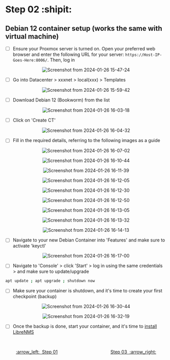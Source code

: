 # Step 02 :shipit:
## Debian 12 container setup (works the same with virtual machine)
- [ ] Ensure your Proxmox server is turned on. Open your preferred web browser and enter the following URL for your server: ```https://Host-IP-Goes-Here:8006/```. Then, log in

<div align="center">
  
![Screenshot from 2024-01-26 15-47-24](https://github.com/hispanicdevian/libreNMS-Deb12-Nginx/assets/135581442/5a1eb9cd-7035-49e5-ac15-7ee55f9682d2)
</div>

- [ ] Go into Datacenter > xxxnet > local(xxx) > Templates

<div align="center">
  
![Screenshot from 2024-01-26 15-59-42](https://github.com/hispanicdevian/libreNMS-Deb12-Nginx/assets/135581442/a877283c-7293-4151-b4d2-b813a432ec04)
  </div>
  
- [ ] Download Debian 12 (Bookworm) from the list

<div align="center">

  ![Screenshot from 2024-01-26 16-03-18](https://github.com/hispanicdevian/libreNMS-Deb12-Nginx/assets/135581442/5c58dcb7-6cfe-4e29-b5cf-3b27e477efa5)
  </div>

- [ ] Click on 'Create CT'

<div align="center">

![Screenshot from 2024-01-26 16-04-32](https://github.com/hispanicdevian/libreNMS-Deb12-Nginx/assets/135581442/3f59efb8-4807-40dd-992e-5345269f0144)
  </div>
  
- [ ] Fill in the required details, referring to the following images as a guide

<div align="center">

![Screenshot from 2024-01-26 16-07-02](https://github.com/hispanicdevian/libreNMS-Deb12-Nginx/assets/135581442/eb401d5f-edf0-4c72-86b5-00a243fac8a6)

![Screenshot from 2024-01-26 16-10-44](https://github.com/hispanicdevian/libreNMS-Deb12-Nginx/assets/135581442/d482b3b5-2d84-4965-8a7c-eb5099ae7a46)
  
![Screenshot from 2024-01-26 16-11-39](https://github.com/hispanicdevian/libreNMS-Deb12-Nginx/assets/135581442/b31a8564-89b2-4502-bd0e-8b5c0c0e7b38)

![Screenshot from 2024-01-26 16-12-05](https://github.com/hispanicdevian/libreNMS-Deb12-Nginx/assets/135581442/a77834cc-a1e3-44c2-8d0e-b010b5f20314)

![Screenshot from 2024-01-26 16-12-30](https://github.com/hispanicdevian/libreNMS-Deb12-Nginx/assets/135581442/5527b8ff-ed00-43b0-b554-00fb345716b4)

![Screenshot from 2024-01-26 16-12-50](https://github.com/hispanicdevian/libreNMS-Deb12-Nginx/assets/135581442/2e84fb3d-0f96-4af8-abc1-9220baab392f)

![Screenshot from 2024-01-26 16-13-05](https://github.com/hispanicdevian/libreNMS-Deb12-Nginx/assets/135581442/5d7aeda0-c8fb-4509-b08c-547718314205)

![Screenshot from 2024-01-26 16-13-32](https://github.com/hispanicdevian/libreNMS-Deb12-Nginx/assets/135581442/0f7b4018-1158-40db-af8f-697114078104)

![Screenshot from 2024-01-26 16-14-13](https://github.com/hispanicdevian/libreNMS-Deb12-Nginx/assets/135581442/ce764194-9c27-448c-a5ba-f2fb1def0cb2)

  </div>
  
- [ ] Navigate to your new Debian Container into 'Features' and make sure to activate 'keyctl'

<div align="center">

![Screenshot from 2024-01-26 16-17-00](https://github.com/hispanicdevian/libreNMS-Deb12-Nginx/assets/135581442/7a9075b4-8254-4d06-8d71-5aa4c99c830d)
</div>

- [ ] Navigate to 'Console' > click 'Start' > log in using the same credentials > and make sure to update/upgrade

```bash
apt update ; apt upgrade ; shutdown now
```

- [ ] Make sure your container is shutdown, and it's time to create your first checkpoint (backup)

<div align="center">
  
![Screenshot from 2024-01-26 16-30-44](https://github.com/hispanicdevian/libreNMS-Deb12-Nginx/assets/135581442/bb01854e-b5da-4f10-aaf4-0b6814ad5836)
</div>

<div align="center">
  
![Screenshot from 2024-01-26 16-32-19](https://github.com/hispanicdevian/libreNMS-Deb12-Nginx/assets/135581442/3f5d7201-0163-41ee-9e3d-493cf091d8d9)
</div>

- [ ] Once the backup is done, start your container, and it's time to [install LibreNMS](Step_03.md)
<br>

<p align="center"> <a href="Step_01.md">:arrow_left:&nbsp;&nbsp;Step 01</a> &nbsp;&nbsp;&nbsp;&nbsp;&nbsp;&nbsp;&nbsp;&nbsp;&nbsp;&nbsp;&nbsp;&nbsp;&nbsp;&nbsp;&nbsp;&nbsp;&nbsp;&nbsp;&nbsp;&nbsp;&nbsp;&nbsp;&nbsp;&nbsp;&nbsp;&nbsp;&nbsp;&nbsp;&nbsp;&nbsp;&nbsp;&nbsp;&nbsp;&nbsp;&nbsp;&nbsp;&nbsp;&nbsp;&nbsp;&nbsp;  <a href="Step_03.md">Step 03&nbsp; :arrow_right:</a></p>
